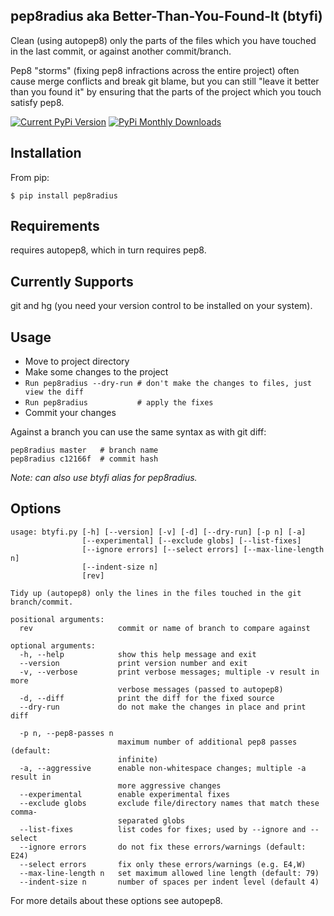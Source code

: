 pep8radius aka Better-Than-You-Found-It (btyfi) 
-----------------------------------------------

Clean (using autopep8) only the parts of the files which you have touched in the last commit, or against another commit/branch.

Pep8 "storms" (fixing pep8 infractions across the entire project) often cause merge conflicts and break git blame, but you can still "leave it better than you found it" by ensuring that the parts of the project which you touch satisfy pep8.

[![Current PyPi Version](https://pypip.in/v/pep8radius/badge.png)](https://pypi.python.org/pypi/pep8radius)
[![PyPi Monthly Downloads](https://pypip.in/d/pep8radius/badge.png)](https://pypi.python.org/pypi/pep8radius)

Installation
------------
From pip:

    $ pip install pep8radius

Requirements
------------
requires autopep8, which in turn requires pep8.

Currently Supports
------------------
git and hg (you need your version control to be installed on your system).

Usage
-----
- Move to project directory
- Make some changes to the project
- `Run pep8radius --dry-run # don't make the changes to files, just view the diff`
- `Run pep8radius           # apply the fixes`
- Commit your changes

Against a branch you can use the same syntax as with git diff:

    pep8radius master   # branch name
    pep8radius c12166f  # commit hash

*Note: can also use btyfi alias for pep8radius.*

Options
-------

    usage: btyfi.py [-h] [--version] [-v] [-d] [--dry-run] [-p n] [-a]
                    [--experimental] [--exclude globs] [--list-fixes]
                    [--ignore errors] [--select errors] [--max-line-length n]
                    [--indent-size n]
                    [rev]

    Tidy up (autopep8) only the lines in the files touched in the git
    branch/commit.

    positional arguments:
      rev                   commit or name of branch to compare against

    optional arguments:
      -h, --help            show this help message and exit
      --version             print version number and exit
      -v, --verbose         print verbose messages; multiple -v result in more
                            verbose messages (passed to autopep8)
      -d, --diff            print the diff for the fixed source
      --dry-run             do not make the changes in place and print diff

      -p n, --pep8-passes n
                            maximum number of additional pep8 passes (default:
                            infinite)
      -a, --aggressive      enable non-whitespace changes; multiple -a result in
                            more aggressive changes
      --experimental        enable experimental fixes
      --exclude globs       exclude file/directory names that match these comma-
                            separated globs
      --list-fixes          list codes for fixes; used by --ignore and --select
      --ignore errors       do not fix these errors/warnings (default: E24)
      --select errors       fix only these errors/warnings (e.g. E4,W)
      --max-line-length n   set maximum allowed line length (default: 79)
      --indent-size n       number of spaces per indent level (default 4)

For more details about these options see autopep8.